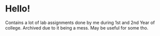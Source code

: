 # Hello!

Contains a lot of lab assignments done by me during 1st and 2nd Year of college. Archived due to it being a mess. May be useful for some tho.
